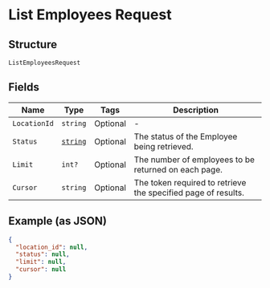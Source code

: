 
# List Employees Request

## Structure

`ListEmployeesRequest`

## Fields

| Name | Type | Tags | Description |
|  --- | --- | --- | --- |
| `LocationId` | `string` | Optional | - |
| `Status` | [`string`](../../doc/models/employee-status.md) | Optional | The status of the Employee being retrieved. |
| `Limit` | `int?` | Optional | The number of employees to be returned on each page. |
| `Cursor` | `string` | Optional | The token required to retrieve the specified page of results. |

## Example (as JSON)

```json
{
  "location_id": null,
  "status": null,
  "limit": null,
  "cursor": null
}
```

